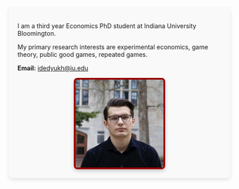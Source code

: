 <div style="display: flex; flex-wrap: wrap; align-items: center; max-width: 800px; margin: 0 auto; padding: 20px; background-color: #f9f9f9; border-radius: 8px; box-shadow: 0 4px 8px rgba(0, 0, 0, 0.1);">
    <div style="flex: 1; min-width: 250px; padding-right: 20px;">
        <p>
            I am a third year Economics PhD student at Indiana University Bloomington.
        </p>
        <p>
            My primary research interests are experimental economics, game theory, public good games, repeated games.
        </p>
        <p>
            <strong>Email:</strong> <a href="mailto:idedyukh@iu.edu">idedyukh@iu.edu</a><br>
        </p>
    </div>
    <div style="flex: 1; min-width: 250px; display: flex; justify-content: center;">
        <img src="images/Career photo.JPG" alt="Alt text" style="width: 100%; max-width: 200px; height: auto; border: 4px solid #990000; border-radius: 8px; box-shadow: 0 4px 8px rgba(0, 0, 0, 0.2);">
    </div>
</div>




